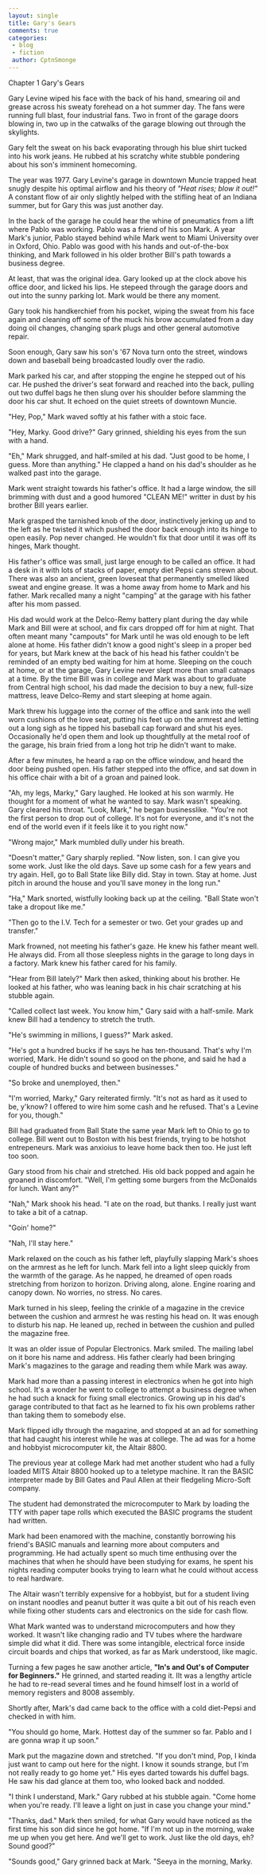 ```yaml
---
layout: single
title: Gary's Gears
comments: true
categories:
 - blog
 - fiction
 author: CptnSmonge
---
```


Chapter 1
Gary's Gears

Gary Levine wiped his face with the back of his hand, smearing oil and grease across his sweaty forehead on a hot summer day. The fans were running full blast, four industrial fans. Two in front of the garage doors blowing in, two up in the catwalks of the garage blowing out through the skylights.

Gary felt the sweat on his back evaporating through his blue shirt tucked into his work jeans. He rubbed at his scratchy white stubble pondering about his son's imminent homecoming.

The year was 1977. Gary Levine's garage in downtown Muncie trapped heat snugly despite his optimal airflow and his theory of *"Heat rises; blow it out!"* A constant flow of air only slightly helped with the stifling heat of an Indiana summer, but for Gary this was just another day.

In the back of the garage he could hear the whine of pneumatics from a lift where Pablo was working. Pablo was a friend of his son Mark. A year Mark's junior, Pablo stayed behind while Mark went to Miami University over in Oxford, Ohio. Pablo was good with his hands and out-of-the-box thinking, and Mark followed in his older brother Bill's path towards a business degree.

At least, that was the original idea. Gary looked up at the clock above his office door, and licked his lips. He stepeed through the garage doors and out into the sunny parking lot. Mark would be there any moment.

Gary took his handkerchief from his pocket, wiping the sweat from his face again and cleaning off some of the muck his brow accumulated from a day doing oil changes, changing spark plugs and other general automotive repair.

Soon enough, Gary saw his son's '67 Nova turn onto the street, windows down and baseball being broadcasted loudly over the radio.

Mark parked his car, and after stopping the engine he stepped out of his car. He pushed the driver's seat forward and reached into the back, pulling out two duffel bags he then slung over his shoulder before slamming the door his car shut. It echoed on the quiet streets of downtown Muncie.

"Hey, Pop," Mark waved softly at his father with a stoic face.

"Hey, Marky. Good drive?" Gary grinned, shielding his eyes from the sun with a hand.

"Eh," Mark shrugged, and half-smiled at his dad. "Just good to be home, I guess. More than anything." He clapped a hand on his dad's shoulder as he walked past into the garage.

Mark went straight towards his father's office. It had a large window, the sill brimming with dust and a good humored "CLEAN ME!" writter in dust by his brother Bill years earlier.

Mark grasped the tarnished knob of the door, instinctively jerking up and to the left as he twisted it which pushed the door back enough into its hinge to open easily. Pop never changed. He wouldn't fix that door until it was off its hinges, Mark thought.

His father's office was small, just large enough to be called an office. It had a desk in it with lots of stacks of paper, empty diet Pepsi cans strewn about. There was also an ancient, green loveseat that permanently smelled liked sweat and engine grease. It was a home away from home to Mark and his father. Mark recalled many a night "camping" at the garage with his father after his mom passed.

His dad would work at the Delco-Remy battery plant during the day while Mark and Bill were at school, and fix cars dropped off for him at night. That often meant many "campouts" for Mark until he was old enough to be left alone at home. His father didn't know a good night's sleep in a proper bed for years, but Mark knew at the back of his head his father couldn't be reminded of an empty bed waiting for him at home. Sleeping on the couch at home, or at the garage, Gary Levine never slept more than small catnaps at a time. By the time Bill was in college and Mark was about to graduate from Central high school, his dad made the decision to buy a new, full-size mattress, leave Delco-Remy and start sleeping at home again.

Mark threw his luggage into the corner of the office and sank into the well worn cushions of the love seat, putting his feet up on the armrest and letting out a long sigh as he tipped his baseball cap forward and shut his eyes. Occasionally he'd open them and look up thoughtfully at the metal roof of the garage, his brain fried from a long hot trip he didn't want to make.

After a few minutes, he heard a rap on the office window, and heard the door being pushed open. His father stepped into the office, and sat down in his office chair with a bit of a groan and pained look.

"Ah, my legs, Marky," Gary laughed. He looked at his son warmly. He thought for a moment of what he wanted to say. Mark wasn't speaking. Gary cleared his throat. "Look, Mark," he began businesslike. "You're not the first person to drop out of college. It's not for everyone, and it's not the end of the world even if it feels like it to you right now."

"Wrong major," Mark mumbled dully under his breath.

"Doesn't matter," Gary sharply replied. "Now listen, son. I can give you some work. Just like the old days. Save up some cash for a few years and try again. Hell, go to Ball State like Billy did. Stay in town. Stay at home. Just pitch in around the house and you'll save money in the long run."

"Ha," Mark snorted, wistfully looking back up at the ceiling. "Ball State won't take a dropout like me."

"Then go to the I.V. Tech for a semester or two. Get your grades up and transfer."

Mark frowned, not meeting his father's gaze. He knew his father meant well. He always did. From all those sleepless nights in the garage to long days in a factory. Mark knew his father cared for his family.

"Hear from Bill lately?" Mark then asked, thinking about his brother. He looked at his father, who was leaning back in his chair scratching at his stubble again.

"Called collect last week. You know him," Gary said with a half-smile. Mark knew Bill had a tendency to stretch the truth.

"He's swimming in millions, I guess?" Mark asked.

"He's got a hundred bucks if he says he has ten-thousand. That's why I'm worried, Mark. He didn't sound so good on the phone, and said he had a couple of hundred bucks and between businesses."

"So broke and unemployed, then."

"I'm worried, Marky," Gary reiterated firmly. "It's not as hard as it used to be, y'know? I offered to wire him some cash and he refused. That's a Levine for you, though."

Bill had graduated from Ball State the same year Mark left to Ohio to go to college. Bill went out to Boston with his best friends, trying to be hotshot entrepeneurs. Mark was anxioius to leave home back then too. He just left too soon.

Gary stood from his chair and stretched. His old back popped and again he groaned in discomfort. "Well, I'm getting some burgers from the McDonalds for lunch. Want any?"

"Nah," Mark shook his head. "I ate on the road, but thanks. I really just want to take a bit of a catnap.

"Goin' home?"

"Nah, I'll stay here."

Mark relaxed on the couch as his father left, playfully slapping Mark's shoes on the armrest as he left for lunch. Mark fell into a light sleep quickly from the warmth of the garage. As he napped, he dreamed of open roads stretching from horizon to horizon. Driving along, alone. Engine roaring and canopy down. No worries, no stress. No cares.

Mark turned in his sleep, feeling the crinkle of a magazine in the crevice between the cushion and armrest he was resting his head on. It was enough to disturb his nap. He leaned up, reched in between the cushion and pulled the magazine free.

It was an older issue of Popular Electronics. Mark smiled. The mailing label on it bore his name and address. His father clearly had been bringing Mark's magazines to the garage and reading them while Mark was away.

Mark had more than a passing interest in electronics when he got into high school. It's a wonder he went to college to attempt a business degree when he had such a knack for fixing small electronics. Growing up in his dad's garage contributed to that fact as he learned to fix his own problems rather than taking them to somebody else.

Mark flipped idly through the magazine, and stopped at an ad for something that had caught his interest while he was at college. The ad was for a home and hobbyist microcomputer kit, the Altair 8800.

The previous year at college Mark had met another student who had a fully loaded MITS Altair 8800 hooked up to a teletype machine. It ran the BASIC interpreter made by Bill Gates and Paul Allen at their fledgeling Micro-Soft company.

The student had demonstrated the microcomputer to Mark by loading the TTY with paper tape rolls which executed the BASIC programs the student had written.

Mark had been enamored with the machine, constantly borrowing his friend's BASIC manuals and learning more about computers and programming. He had actually spent so much time enthusing over the machines that when he should have been studying for exams, he spent his nights reading computer books trying to learn what he could without access to real hardware.

The Altair wasn't terribly expensive for a hobbyist, but for a student living on instant noodles and peanut butter it was quite a bit out of his reach even while fixing other students cars and electronics on the side for cash flow.

What Mark wanted was to understand microcomputers and how they worked. It wasn't like changing radio and TV tubes where the hardware simple did what it did. There was some intangible, electrical force inside circuit boards and chips that worked, as far as Mark understood, like magic.

Turning a few pages he saw another article, **"In's and Out's of Computer for Beginners."** He grinned, and started reading it. IIt was a lengthy article he had to re-read several times and he found himself lost in a world of memory registers and 8008 assembly.

Shortly after, Mark's dad came back to the office with a cold diet-Pepsi and checked in with him.

"You should go home, Mark. Hottest day of the summer so far. Pablo and I are gonna wrap it up soon."

Mark put the magazine down and stretched. "If you don't mind, Pop, I kinda just want to camp out here for the night. I know it sounds strange, but I'm not really ready to go home yet." His eyes darted towards his duffel bags. He saw his dad glance at them too, who looked back and nodded.

"I think I understand, Mark." Gary rubbed at his stubble again. "Come home when you're ready. I'll leave a light on just in case you change your mind."

"Thanks, dad." Mark then smiled, for what Gary would have noticed as the first time his son did since he got home. "If I'm not up in the morning, wake me up when you get here. And we'll get to work. Just like the old days, eh? Sound good?"

"Sounds good," Gary grinned back at Mark. "Seeya in the morning, Marky.
